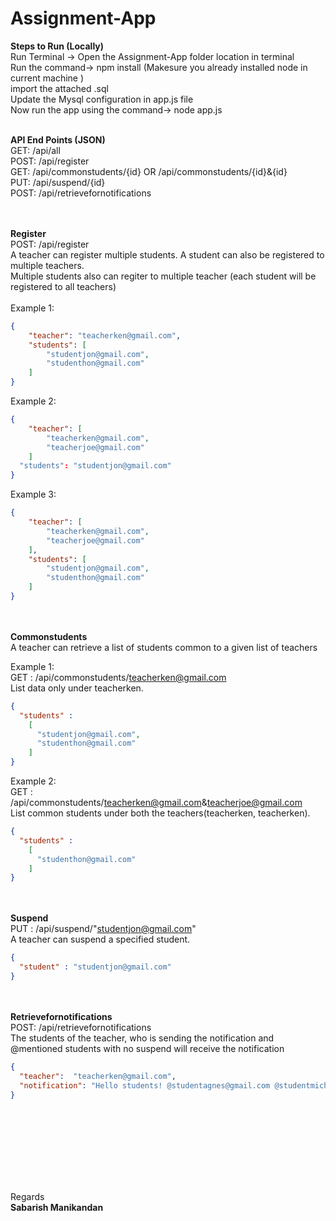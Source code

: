 # Assignment-App

**Steps to Run (Locally)**<br>
Run Terminal -> Open the Assignment-App folder location in terminal <br>
Run the command-> npm install (Makesure you already installed node in current machine )<br>
import the attached .sql<br>
Update the Mysql configuration in app.js file<br>
Now run the app using the command-> node app.js <br><br>

**API End Points (JSON)** <br>
GET:  /api/all<br>
POST: /api/register<br>
GET:  /api/commonstudents/{id}  OR /api/commonstudents/{id}&{id}<br>
PUT:  /api/suspend/{id} <br>
POST: /api/retrievefornotifications
<br><br><br>

**Register** <br>
POST: /api/register<br>
A teacher can register multiple students. A student can also be registered to multiple teachers.<br>
Multiple students also can regiter to multiple teacher (each student will be registered to all teachers)
<br>
<br>
Example 1:
```JSON
{
    "teacher": "teacherken@gmail.com",
    "students": [
        "studentjon@gmail.com",
        "studenthon@gmail.com"
    ]
}
```

Example 2:
```JSON
{
    "teacher": [
        "teacherken@gmail.com",
        "teacherjoe@gmail.com"
    ]
  "students": "studentjon@gmail.com"
}
```

Example 3:
```JSON
{
    "teacher": [
        "teacherken@gmail.com",
        "teacherjoe@gmail.com"
    ],
    "students": [
        "studentjon@gmail.com",
        "studenthon@gmail.com"
    ]
}
```
<br><br>
**Commonstudents**
<br>
A teacher can retrieve a list of students common to a given list of teachers<br>

Example 1:<br>
GET :  /api/commonstudents/teacherken@gmail.com<br>
List data only under teacherken.<br>
```JSON
{
  "students" :
    [
      "studentjon@gmail.com", 
      "studenthon@gmail.com"
    ]
}
```

Example 2:<br>
GET :  /api/commonstudents/teacherken@gmail.com&teacherjoe@gmail.com <br>
List common students under both the teachers(teacherken, teacherken).<br>
```JSON
{
  "students" :
    [      
      "studenthon@gmail.com"
    ]
}
```
<br><br>
**Suspend** <br>
PUT :  /api/suspend/"studentjon@gmail.com"<br>
A teacher can suspend a specified student.<br>

```JSON
{
  "student" : "studentjon@gmail.com"
}
```
<br><br>
**Retrievefornotifications** <br>
POST: /api/retrievefornotifications<br>
The students of the teacher, who is sending the notification and @mentioned students with no suspend
will receive the notification<br>

```JSON
{
  "teacher":  "teacherken@gmail.com",
  "notification": "Hello students! @studentagnes@gmail.com @studentmiche@gmail.com"
}
```
<br>

<br><br>
<br><br>
<br><br>
Regards<br>
**Sabarish Manikandan**
